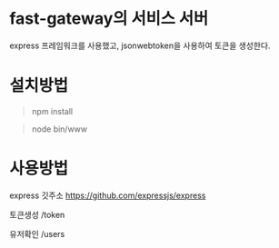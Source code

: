 # fast-gateway의 서비스 서버
express 프레임워크를 사용했고, jsonwebtoken을 사용하여 토큰을 생성한다.

# 설치방법
> npm install

> node bin/www

# 사용방법
express 깃주소
https://github.com/expressjs/express

토큰생성 /token

유저확인 /users

